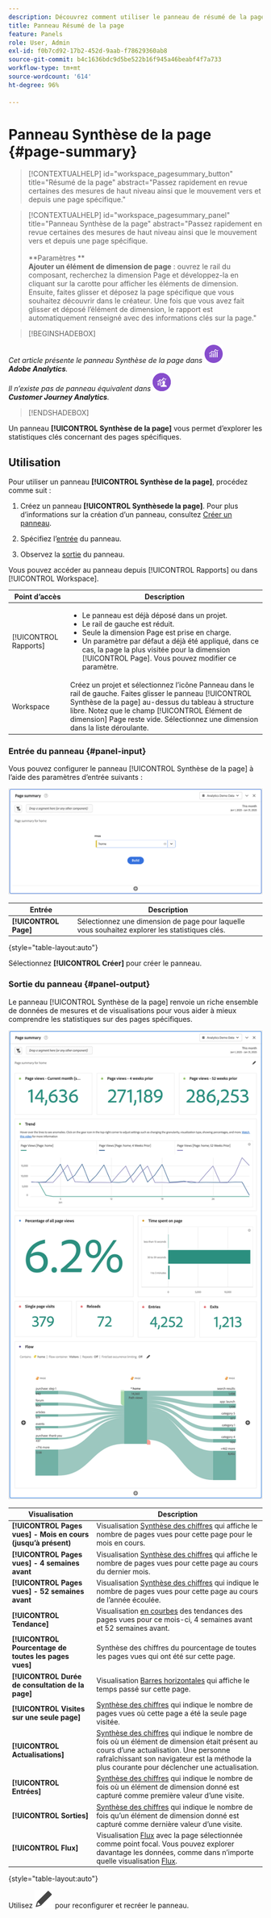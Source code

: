```yaml
---
description: Découvrez comment utiliser le panneau de résumé de la page pour afficher un résumé des informations d’une page sélectionnée.
title: Panneau Résumé de la page
feature: Panels
role: User, Admin
exl-id: f0b7cd92-17b2-452d-9aab-f78629360ab8
source-git-commit: b4c1636bdc9d5be522b16f945a46beabf4f7a733
workflow-type: tm+mt
source-wordcount: '614'
ht-degree: 96%

---
```


# Panneau Synthèse de la page {#page-summary}

<!-- markdownlint-disable MD034 -->

>[!CONTEXTUALHELP]
>id="workspace_pagesummary_button"
>title="Résumé de la page"
>abstract="Passez rapidement en revue certaines des mesures de haut niveau ainsi que le mouvement vers et depuis une page spécifique."

<!-- markdownlint-enable MD034 -->

<!-- markdownlint-disable MD034 -->

>[!CONTEXTUALHELP]
>id="workspace_pagesummary_panel"
>title="Panneau Synthèse de la page"
>abstract="Passez rapidement en revue certaines des mesures de haut niveau ainsi que le mouvement vers et depuis une page spécifique.<br/><br/>**Paramètres **<br/>**Ajouter un élément de dimension de page** : ouvrez le rail du composant, recherchez la dimension Page et développez-la en cliquant sur la carotte pour afficher les éléments de dimension. Ensuite, faites glisser et déposez la page spécifique que vous souhaitez découvrir dans le créateur. Une fois que vous avez fait glisser et déposé l’élément de dimension, le rapport est automatiquement renseigné avec des informations clés sur la page."

<!-- markdownlint-enable MD034 -->


>[!BEGINSHADEBOX]

_Cet article présente le panneau Synthèse de la page dans_ ![AdobeAnalytics](/help/assets/icons/AdobeAnalytics.svg) _**Adobe Analytics**._<br/>_Il n’existe pas de panneau équivalent dans_ ![CustomerJourneyAnalytics](/help/assets/icons/CustomerJourneyAnalytics.svg) _**Customer Journey Analytics**._

>[!ENDSHADEBOX]

Un panneau **[!UICONTROL Synthèse de la page]** vous permet d’explorer les statistiques clés concernant des pages spécifiques.

## Utilisation

Pour utiliser un panneau **[!UICONTROL Synthèse de la page]**, procédez comme suit :

1. Créez un panneau **[!UICONTROL Synthèsede la page]**. Pour plus d’informations sur la création d’un panneau, consultez [Créer un panneau](panels.md#create-a-panel).

1. Spécifiez l’[entrée](#panel-input) du panneau.

1. Observez la [sortie](#panel-output) du panneau.



Vous pouvez accéder au panneau depuis [!UICONTROL Rapports] ou dans [!UICONTROL Workspace].

| Point d’accès | Description |
| --- | --- |
| [!UICONTROL Rapports] | <ul><li>Le panneau est déjà déposé dans un projet.</li><li>Le rail de gauche est réduit.</li><li>Seule la dimension Page est prise en charge.</li><li>Un paramètre par défaut a déjà été appliqué, dans ce cas, la page la plus visitée pour la dimension [!UICONTROL Page]. Vous pouvez modifier ce paramètre.</li></ul> |
| Workspace | Créez un projet et sélectionnez l’icône Panneau dans le rail de gauche. Faites glisser le panneau [!UICONTROL Synthèse de la page] au-dessus du tableau à structure libre. Notez que le champ [!UICONTROL Élément de dimension] Page reste vide. Sélectionnez une dimension dans la liste déroulante. |

### Entrée du panneau {#panel-input}

Vous pouvez configurer le panneau [!UICONTROL Synthèse de la page] à l’aide des paramètres d’entrée suivants :

![Résumé des entrées de page](assets/page-summary-input.png)

| Entrée | Description |
| --- | --- |
| **[!UICONTROL Page]** | Sélectionnez une dimension de page pour laquelle vous souhaitez explorer les statistiques clés. |

{style="table-layout:auto"}


Sélectionnez **[!UICONTROL Créer]** pour créer le panneau.

### Sortie du panneau {#panel-output}

Le panneau [!UICONTROL Synthèse de la page] renvoie un riche ensemble de données de mesures et de visualisations pour vous aider à mieux comprendre les statistiques sur des pages spécifiques.

![Panneau Synthèse de la page](assets/page-summary-output.png)

| Visualisation | Description |
| --- | --- |
| **[!UICONTROL Pages vues] - Mois en cours (jusqu’à présent)** | Visualisation [Synthèse des chiffres](/help/analyze/analysis-workspace/visualizations/summary-number-change.md) qui affiche le nombre de pages vues pour cette page pour le mois en cours. |
| **[!UICONTROL Pages vues] - 4 semaines avant** | Visualisation [Synthèse des chiffres](/help/analyze/analysis-workspace/visualizations/summary-number-change.md) qui affiche le nombre de pages vues pour cette page au cours du dernier mois. |
| **[!UICONTROL Pages vues] - 52 semaines avant** | Visualisation [Synthèse des chiffres](/help/analyze/analysis-workspace/visualizations/summary-number-change.md) qui indique le nombre de pages vues pour cette page au cours de l’année écoulée. |
| **[!UICONTROL Tendance]** | Visualisation [en courbes](/help/analyze/analysis-workspace/visualizations/line.md) des tendances des pages vues pour ce mois-ci, 4 semaines avant et 52 semaines avant. |
| **[!UICONTROL Pourcentage de toutes les pages vues]** | Synthèse des chiffres du pourcentage de toutes les pages vues qui ont été sur cette page. |
| **[!UICONTROL Durée de consultation de la page]** | Visualisation [Barres horizontales](/help/analyze/analysis-workspace/visualizations/horizontal-bar.md) qui affiche le temps passé sur cette page. |
| **[!UICONTROL Visites sur une seule page]** | [Synthèse des chiffres](/help/analyze/analysis-workspace/visualizations/summary-number-change.md) qui indique le nombre de pages vues où cette page a été la seule page visitée. |
| **[!UICONTROL Actualisations]** | [Synthèse des chiffres](/help/analyze/analysis-workspace/visualizations/summary-number-change.md) qui indique le nombre de fois où un élément de dimension était présent au cours d’une actualisation. Une personne rafraîchissant son navigateur est la méthode la plus courante pour déclencher une actualisation. |
| **[!UICONTROL Entrées]** | [Synthèse des chiffres](/help/analyze/analysis-workspace/visualizations/summary-number-change.md) qui indique le nombre de fois où un élément de dimension donné est capturé comme première valeur d’une visite. |
| **[!UICONTROL Sorties]** | [Synthèse des chiffres](/help/analyze/analysis-workspace/visualizations/summary-number-change.md) qui indique le nombre de fois qu’un élément de dimension donné est capturé comme dernière valeur d’une visite. |
| **[!UICONTROL Flux]** | Visualisation [Flux](/help/analyze/analysis-workspace/visualizations/c-flow/flow.md) avec la page sélectionnée comme point focal. Vous pouvez explorer davantage les données, comme dans n’importe quelle visualisation [Flux](/help/analyze/analysis-workspace/visualizations/c-flow/create-flow.md). |

{style="table-layout:auto"}

Utilisez ![Modifier](/help/assets/icons/Edit.svg) pour reconfigurer et recréer le panneau.
